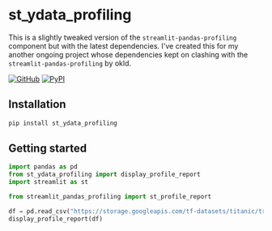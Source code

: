 # st_ydata_profiling
This is a slightly tweaked version of the `streamlit-pandas-profiling` component but with the latest dependencies. I've created this for my another ongoing project whose dependencies kept on clashing with the `streamlit-pandas-profiling` by okld.


[![GitHub][github_badge]][github_link] [![PyPI][pypi_badge]][pypi_link] 

## Installation

```sh
pip install st_ydata_profiling
```

## Getting started

```python
import pandas as pd
from st_ydata_profiling import display_profile_report
import streamlit as st

from streamlit_pandas_profiling import st_profile_report

df = pd.read_csv("https://storage.googleapis.com/tf-datasets/titanic/train.csv")
display_profile_report(df)
```

[github_badge]: https://badgen.net/badge/icon/GitHub?icon=github&color=black&label
[github_link]: https://github.com/arpy8/st_ydata_profiling

[pypi_badge]: https://badgen.net/pypi/v/st_ydata_profiling?icon=pypi&color=black&label
[pypi_link]: https://pypi.org/project/st_ydata_profiling